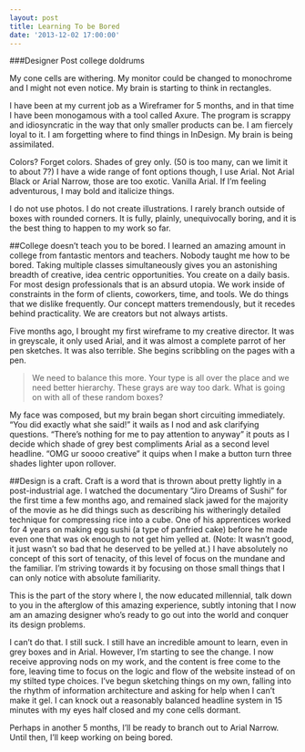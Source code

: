 ```yaml
---
layout: post
title: Learning To be Bored
date: '2013-12-02 17:00:00'
---
```


###Designer Post college doldrums

My cone cells are withering. My monitor could be changed to monochrome and I might not even notice. My brain is starting to think in rectangles.

I have been at my current job as a Wireframer for 5 months, and in that time I have been monogamous with a tool called Axure. The program is scrappy and idiosyncratic in the way that only smaller products can be. I am fiercely loyal to it. I am forgetting where to find things in InDesign. My brain is being assimilated.

Colors? Forget colors. Shades of grey only. (50 is too many, can we limit it to about 7?) I have a wide range of font options though, I use Arial. Not Arial Black or Arial Narrow, those are too exotic. Vanilla Arial. If I’m feeling adventurous, I may bold and italicize things.

I do not use photos. I do not create illustrations. I rarely branch outside of boxes with rounded corners. It is fully, plainly, unequivocally boring, and it is the best thing to happen to my work so far.

##College doesn’t teach you to be bored.
I learned an amazing amount in college from fantastic mentors and teachers. Nobody taught me how to be bored. Taking multiple classes simultaneously gives you an astonishing breadth of creative, idea centric opportunities. You create on a daily basis. For most design professionals that is an absurd utopia. We work inside of constraints in the form of clients, coworkers, time, and tools. We do things that we dislike frequently. Our concept matters tremendously, but it recedes behind practicality. We are creators but not always artists.

Five months ago, I brought my first wireframe to my creative director. It was in greyscale, it only used Arial, and it was almost a complete parrot of her pen sketches. It was also terrible. She begins scribbling on the pages with a pen.

>We need to balance this more. Your type is all over the place and we need better hierarchy. These grays are way too dark. What is going on with all of these random boxes?

My face was composed, but my brain began short circuiting immediately. “You did exactly what she said!” it wails as I nod and ask clarifying questions. “There’s nothing for me to pay attention to anyway” it pouts as I decide which shade of grey best compliments Arial as a second level headline. “OMG ur soooo creative” it quips when I make a button turn three shades lighter upon rollover.

##Design is a craft.
Craft is a word that is thrown about pretty lightly in a post-industrial age. I watched the documentary “Jiro Dreams of Sushi” for the first time a few months ago, and remained slack jawed for the majority of the movie as he did things such as describing his witheringly detailed technique for compressing rice into a cube. One of his apprentices worked for 4 years on making egg sushi (a type of panfried cake) before he made even one that was ok enough to not get him yelled at. (Note: It wasn’t good, it just wasn’t so bad that he deserved to be yelled at.) I have absolutely no concept of this sort of tenacity, of this level of focus on the mundane and the familiar. I’m striving towards it by focusing on those small things that I can only notice with absolute familiarity.

This is the part of the story where I, the now educated millennial, talk down to you in the afterglow of this amazing experience, subtly intoning that I now am an amazing designer who’s ready to go out into the world and conquer its design problems.

I can’t do that. I still suck. I still have an incredible amount to learn, even in grey boxes and in Arial. However, I’m starting to see the change. I now receive approving nods on my work, and the content is free come to the fore, leaving time to focus on the logic and flow of the website instead of on my stilted type choices. I’ve begun sketching things on my own, falling into the rhythm of information architecture and asking for help when I can’t make it gel. I can knock out a reasonably balanced headline system in 15 minutes with my eyes half closed and my cone cells dormant.

Perhaps in another 5 months, I’ll be ready to branch out to Arial Narrow. Until then, I’ll keep working on being bored.